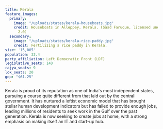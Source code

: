 ```yaml
---
title: Kerala
feature_images:
  primary:
    image: "/uploads/states/kerala-houseboats.jpg"
    credit: Houseboats in Alleppey, Kerala. (Saad Faruque, licensed under CC BY-SA
      2.0)
  secondary:
    image: "/uploads/states/kerala-rice-paddy.jpg"
    credit: Fertilizing a rice paddy in Kerala.
size: '15,005'
population: 33.4
party_affiliation: Left Democratic Front (LDF)
legislative_seats: 140
rajya_seats: 9
lok_seats: 20
gdp: "$61.25"
---
```


Kerala is proud of its reputation as one of India's most independent states, pursuing a course quite different from that laid out by the central government. It has nurtured a leftist economic model that has brought stellar human development indicators but has failed to provide enough jobs, leading millions of residents to seek work in the Gulf over the past generation. Kerala is now seeking to create jobs at home, with a strong emphasis on making itself an IT and start-up hub.
